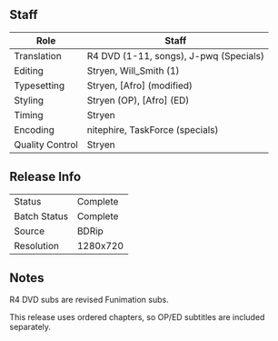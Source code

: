 ## Staff

| Role              | Staff                                  |
|-------------------|----------------------------------------|
| Translation       | R4 DVD (1-11, songs), J-pwq (Specials) |
| Editing           | Stryen, Will_Smith (1)                 |
| Typesetting       | Stryen, [Afro] (modified)              |
| Styling           | Stryen (OP), [Afro] (ED)               |
| Timing            | Stryen                                 |
| Encoding          | nitephire, TaskForce (specials)        |
| Quality Control   | Stryen                                 |

## Release Info

|              |           |
|--------------|-----------|
| Status       | Complete  |
| Batch Status | Complete  |
| Source       | BDRip     |
| Resolution   | 1280x720  |

## Notes
R4 DVD subs are revised Funimation subs.

This release uses ordered chapters, so OP/ED subtitles are included separately.
